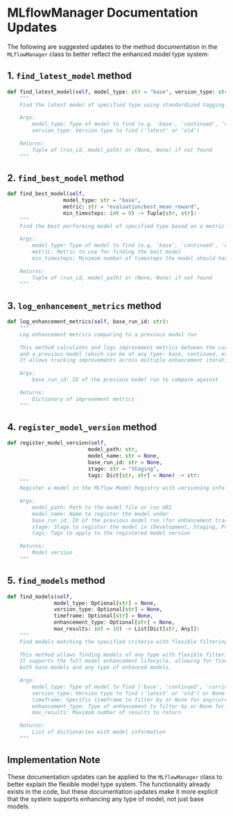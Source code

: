# MLflowManager Documentation Updates

The following are suggested updates to the method documentation in the `MLflowManager` class to better reflect the enhanced model type system:

## 1. `find_latest_model` method

```python
def find_latest_model(self, model_type: str = "base", version_type: str = "latest") -> Tuple[str, str]:
    """
    Find the latest model of specified type using standardized tagging system
    
    Args:
        model_type: Type of model to find (e.g. 'base', 'continued', 'curriculum', etc.)
        version_type: Version type to find ('latest' or 'old')
        
    Returns:
        Tuple of (run_id, model_path) or (None, None) if not found
    """
```

## 2. `find_best_model` method

```python
def find_best_model(self, 
                  model_type: str = "base", 
                  metric: str = "evaluation/best_mean_reward",
                  min_timesteps: int = 0) -> Tuple[str, str]:
    """
    Find the best performing model of specified type based on a metric
    
    Args:
        model_type: Type of model to find (e.g. 'base', 'continued', 'curriculum', etc.)
        metric: Metric to use for finding the best model
        min_timesteps: Minimum number of timesteps the model should have been trained for
        
    Returns:
        Tuple of (run_id, model_path) or (None, None) if not found
    """
```

## 3. `log_enhancement_metrics` method

```python
def log_enhancement_metrics(self, base_run_id: str):
    """
    Log enhancement metrics comparing to a previous model run
    
    This method calculates and logs improvement metrics between the current model
    and a previous model (which can be of any type: base, continued, etc.).
    It allows tracking improvements across multiple enhancement iterations.
    
    Args:
        base_run_id: ID of the previous model run to compare against
        
    Returns:
        Dictionary of improvement metrics
    """
```

## 4. `register_model_version` method

```python
def register_model_version(self, 
                          model_path: str, 
                          model_name: str = None,
                          base_run_id: str = None,
                          stage: str = "Staging",
                          tags: Dict[str, str] = None) -> str:
    """
    Register a model in the MLflow Model Registry with versioning info
    
    Args:
        model_path: Path to the model file or run URI
        model_name: Name to register the model under
        base_run_id: ID of the previous model run (for enhancement tracking)
        stage: Stage to register the model in (Development, Staging, Production)
        tags: Tags to apply to the registered model version
        
    Returns:
        Model version
    """
```

## 5. `find_models` method

```python
def find_models(self, 
               model_type: Optional[str] = None,
               version_type: Optional[str] = None,
               timeframe: Optional[str] = None,
               enhancement_type: Optional[str] = None,
               max_results: int = 10) -> List[Dict[str, Any]]:
    """
    Find models matching the specified criteria with flexible filtering
    
    This method allows finding models of any type with flexible filtering options.
    It supports the full model enhancement lifecycle, allowing for finding 
    both base models and any type of enhanced models.
    
    Args:
        model_type: Type of model to find ('base', 'continued', 'curriculum', etc.) or None for any
        version_type: Version type to find ('latest' or 'old') or None for any
        timeframe: Specific timeframe to filter by or None for any/current
        enhancement_type: Type of enhancement to filter by or None for any
        max_results: Maximum number of results to return
        
    Returns:
        List of dictionaries with model information
    """
```

## Implementation Note

These documentation updates can be applied to the `MLflowManager` class to better explain the flexible 
model type system. The functionality already exists in the code, but these documentation updates make
it more explicit that the system supports enhancing any type of model, not just base models.
